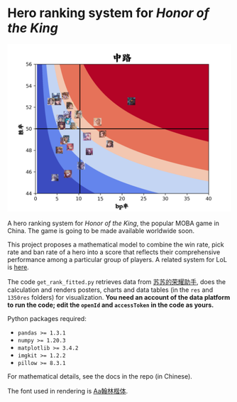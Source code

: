 # Hero ranking system for *Honor of the King*

![ ](/1350res/中路_1350_plot.png)

A hero ranking system for *Honor of the King*, the popular MOBA game in China.
The game is going to be made available worldwide soon.

This project proposes a mathematical model to combine the win rate, pick rate and ban rate of a hero into a score that reflects their comprehensive performance among a particular group of players. A related system for LoL is [here](https://www.mobachampion.com/tier-list/).

The code `get_rank_fitted.py` retrieves data from [苏苏的荣耀助手](https://pvp.91m.top), does the calculation and renders posters, charts and data tables (in the `res` and `1350res` folders) for visualization. **You need an account of the data platform to run the code; edit the `openId` and `accessToken` in the code as yours.**

Python packages required:
- `pandas >= 1.3.1`
- `numpy >= 1.20.3`
- `matplotlib >= 3.4.2`
- `imgkit >= 1.2.2`
- `pillow >= 8.3.1`

For mathematical details, see the docs in the repo (in Chinese).

The font used in rendering is [Aa翰林楷体](https://font.chinaz.com/220408328300.htm).
